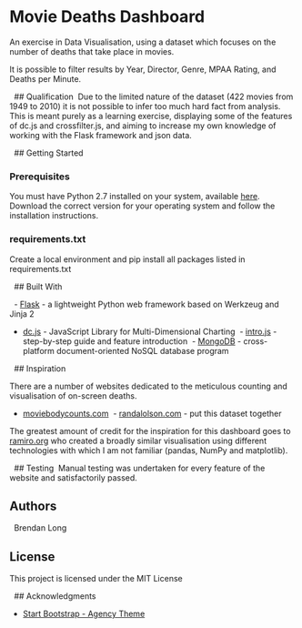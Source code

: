 # Movie Deaths Dashboard  

An exercise in Data Visualisation, using a dataset which focuses on the number of deaths that take place in movies.  

It is possible to filter results by Year, Director, Genre, MPAA Rating, and Deaths per Minute.

  ## Qualification 
Due to the limited nature of the dataset (422 movies from 1949 to 2010) it is not possible to infer too much hard fact from analysis. 
This is meant purely as a learning exercise, displaying some of the features of dc.js and crossfilter.js, and aiming to increase my own knowledge of working with the Flask framework and json data.

  ## Getting Started  

### Prerequisites  

You must have Python 2.7 installed on your system, available [here](https://www.python.org/).
 Download the correct version for your operating system and follow the installation instructions.  

### requirements.txt 
Create a local environment and pip install all packages listed in requirements.txt

  ## Built With

  - [Flask](http://flask.pocoo.org/) - a lightweight Python web framework based on Werkzeug and Jinja 2 
- [dc.js](https://dc-js.github.io/dc.js/) - JavaScript Library for Multi-Dimensional Charting
 - [intro.js](http://introjs.com) - step-by-step guide and feature introduction
 - [MongoDB](https://www.mongodb.com/) - cross-platform document-oriented NoSQL database program

  ## Inspiration  

There are a number of websites dedicated to the meticulous counting and visualisation of on-screen deaths. 
- [moviebodycounts.com](http://www.moviebodycounts.com/)
 - [randalolson.com](http://www.randalolson.com/2013/12/31/deadliest-films-of-all-time-by-on-screen-death-counts/) - put this dataset together  

The greatest amount of credit for the inspiration for this dashboard goes to [ramiro.org](http://ramiro.org/notebook/movie-body-counts/) who created a broadly similar visualisation using different technologies with which I am not familiar (pandas, NumPy and matplotlib).

  ## Testing
 Manual testing was undertaken for every feature of the website and satisfactorily passed.  

## Authors
  Brendan Long  

## License  
This project is licensed under the MIT License

  ## Acknowledgments 
- [Start Bootstrap - Agency Theme](https://startbootstrap.com/template-overviews/agency/)
